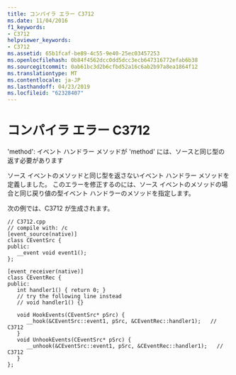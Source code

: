 ```yaml
---
title: コンパイラ エラー C3712
ms.date: 11/04/2016
f1_keywords:
- C3712
helpviewer_keywords:
- C3712
ms.assetid: 65b1fcaf-be89-4c55-9e40-25ec03457253
ms.openlocfilehash: 0b84f4562dcc0dd5dcc3ecb647316772efab6b38
ms.sourcegitcommit: 0ab61bc3d2b6cfbd52a16c6ab2b97a8ea1864f12
ms.translationtype: MT
ms.contentlocale: ja-JP
ms.lasthandoff: 04/23/2019
ms.locfileid: "62328407"
---
```

# <a name="compiler-error-c3712"></a>コンパイラ エラー C3712

'method': イベント ハンドラー メソッドが 'method' には、ソースと同じ型の返す必要があります

ソース イベントのメソッドと同じ型を返さないイベント ハンドラー メソッドを定義しました。 このエラーを修正するのには、ソース イベントのメソッドの場合と同じ戻り値の型イベント ハンドラーのメソッドを指定します。

次の例では、C3712 が生成されます。

```
// C3712.cpp
// compile with: /c
[event_source(native)]
class CEventSrc {
public:
   __event void event1();
};

[event_receiver(native)]
class CEventRec {
public:
   int handler1() { return 0; }
   // try the following line instead
   // void handler1() {}

   void HookEvents(CEventSrc* pSrc) {
      __hook(&CEventSrc::event1, pSrc, &CEventRec::handler1);   // C3712
   }
   void UnhookEvents(CEventSrc* pSrc) {
      __unhook(&CEventSrc::event1, pSrc, &CEventRec::handler1);   // C3712
   }
};
```